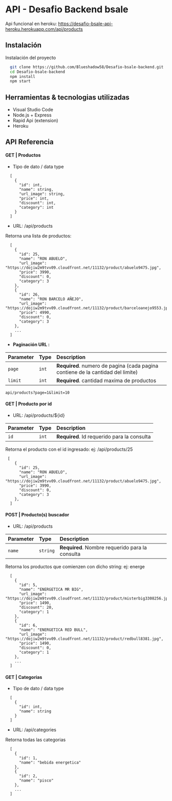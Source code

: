 
# API - Desafio Backend bsale

Api funcional en heroku: https://desafio-bsale-api-heroku.herokuapp.com/api/products


## Instalación

Instalación del proyecto

```bash
  git clone https://github.com/Blueshadow58/Desafio-bsale-backend.git
  cd Desafio-bsale-backend
  npm install 
  npm start  
```
    
## Herramientas & tecnologias utilizadas 

- Visual Studio Code
- Node.js + Express
- Rapid Api (extension)
- Heroku

## API Referencia

#### **GET** |  Productos

- Tipo de dato / data type
```
  [
    {
      "id": int,
      "name": string,
      "url_image": string,
      "price": int,
      "discount": int,
      "category": int
    }
  ]
```

- URL: /api/products

Retorna una lista de productos: 
```
  [
    {
      "id": 25,
      "name": "RON ABUELO",
      "url_image": "https://dojiw2m9tvv09.cloudfront.net/11132/product/abuelo9475.jpg",
      "price": 3990,
      "discount": 0,
      "category": 3
    },
    {
      "id": 26,
      "name": "RON BARCELO AÑEJO",
      "url_image": "https://dojiw2m9tvv09.cloudfront.net/11132/product/barceloanejo9553.jpg",
      "price": 4990,
      "discount": 0,
      "category": 3
    },
    ...
  ]
```

- **Paginación URL :** 

| Parameter | Type     | Description                       |
| :-------- | :------- | :-------------------------------- |
| `page`      | `int` | **Required**. numero de pagina (cada pagina contiene de la cantidad del limite) |
| `limit`      | `int` | **Required**. cantidad maxima de productos |

```
api/products?page=1&limit=10
```


#### **GET** | Producto por id



- URL: /api/products/${id}


| Parameter | Type     | Description                       |
| :-------- | :------- | :-------------------------------- |
| `id`      | `int` | **Required**. Id requerido para la consulta |

Retorna el producto con el id ingresado: ej: /api/products/25

```
 [
    {
      "id": 25,
      "name": "RON ABUELO",
      "url_image": "https://dojiw2m9tvv09.cloudfront.net/11132/product/abuelo9475.jpg",
      "price": 3990,
      "discount": 0,
      "category": 3
    },        
  ]

```

#### **POST** | Producto(s) buscador

- URL: /api/products

| Parameter | Type     | Description                       |
| :-------- | :------- | :-------------------------------- |
| `name`      | `string` | **Required**. Nombre requerido para la consulta |

Retorna los productos que comienzen con dicho string: ej: energe

```
  [
    {
      "id": 5,
      "name": "ENERGETICA MR BIG",
      "url_image": "https://dojiw2m9tvv09.cloudfront.net/11132/product/misterbig3308256.jpg",
      "price": 1490,
      "discount": 20,
      "category": 1
    },
    {
      "id": 6,
      "name": "ENERGETICA RED BULL",
      "url_image": "https://dojiw2m9tvv09.cloudfront.net/11132/product/redbull8381.jpg",
      "price": 1490,
      "discount": 0,
      "category": 1
    },
    ...
  ]
```


#### **GET** | Categorias 

- Tipo de dato / data type
```
  [
    {
      "id": int,
      "name": string
    }    
  ]
```
- URL: /api/categories

Retorna todas las categorias

```
  [
    {
      "id": 1,
      "name": "bebida energetica"
    },
    {
      "id": 2,
      "name": "pisco"
    },
    ...
  ]

```
